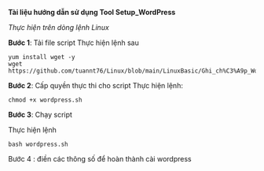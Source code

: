 

**Tài liệu hướng dẫn sử dụng Tool Setup_WordPress**


*Thực hiện trên dòng lệnh Linux*

**Bước 1**: Tải file script
Thực hiện lệnh sau

```
yum install wget -y
wget https://github.com/tuannt76/Linux/blob/main/LinuxBasic/Ghi_ch%C3%A9p_WordPress/wordpress.sh
```


**Bước 2**: Cấp quyền thực thi cho script
Thực hiện lệnh:

```
chmod +x wordpress.sh
```

**Bước 3**: Chạy script

Thực hiện lệnh

```
bash wordpress.sh
```

Bước 4 : điền các thông số để hoàn thành cài wordpress



